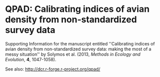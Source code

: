 QPAD: Calibrating indices of avian density from non-standardized survey data
=========

Supporting Information for the manuscript entitled
''Calibrating indices of avian density from 
  non-standardized survey data: making the most of a messy situation''
by Solymos et al. (2013, _Methods in Ecology and Evolution_, **4**, 1047-1058).

See also: http://dcr.r-forge.r-project.org/qpad/

